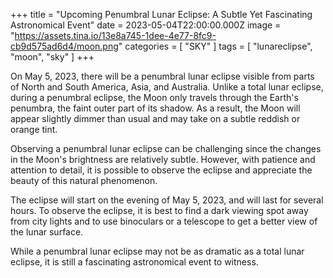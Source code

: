 +++
title = "Upcoming Penumbral Lunar Eclipse: A Subtle Yet Fascinating Astronomical Event"
date = 2023-05-04T22:00:00.000Z
image = "https://assets.tina.io/13e8a745-1dee-4e77-8fc9-cb9d575ad6d4/moon.png"
categories = [ "SKY" ]
tags = [ "lunareclipse", "moon", "sky" ]
+++

On May 5, 2023, there will be a penumbral lunar eclipse visible from parts of North and South America, Asia, and Australia. Unlike a total lunar eclipse, during a penumbral eclipse, the Moon only travels through the Earth's penumbra, the faint outer part of its shadow. As a result, the Moon will appear slightly dimmer than usual and may take on a subtle reddish or orange tint.

Observing a penumbral lunar eclipse can be challenging since the changes in the Moon's brightness are relatively subtle. However, with patience and attention to detail, it is possible to observe the eclipse and appreciate the beauty of this natural phenomenon.

The eclipse will start on the evening of May 5, 2023, and will last for several hours. To observe the eclipse, it is best to find a dark viewing spot away from city lights and to use binoculars or a telescope to get a better view of the lunar surface.

While a penumbral lunar eclipse may not be as dramatic as a total lunar eclipse, it is still a fascinating astronomical event to witness. 

